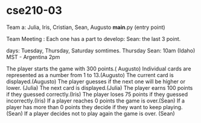 # cse210-03
Team a:
Julia, Iris, Cristian, Sean, Augusto
__main__.py (entry point)

Team Meeting :
Each one has a part to develop:
Sean: the last 3 point.

days: Tuesday, Thursday, Saturday somtimes.
Thursday Sean: 10am (Idaho) MST - Argentina 2pm

The player starts the game with 300 points.( Augusto)
Individual cards are represented as a number from 1 to 13.(Augusto)
The current card is displayed.(Augusto)
The player guesses if the next one will be higher or lower. (Julia)
The next card is displayed.(Julia)
The player earns 100 points if they guessed correctly.(Iris)
The player loses 75 points if they guessed incorrectly.(Iris)
If a player reaches 0 points the game is over.(Sean)
If a player has more than 0 points they decide if they want to keep playing. (Sean)
If a player decides not to play again the game is over. (Sean)
